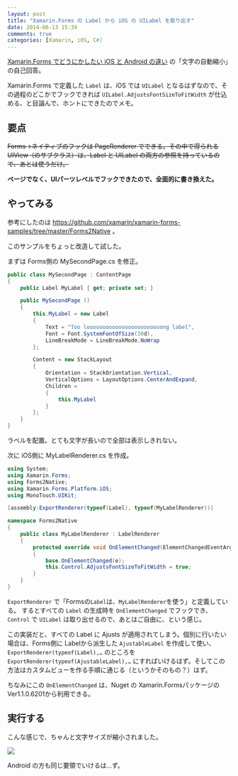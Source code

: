 ```yaml
---
layout: post
title: "Xamarin.Forms の Label から iOS の UILabel を取り出す"
date: 2014-06-13 15:34
comments: true
categories: [Xamarin, iOS, C#]
---
```

[Xamarin.Forms でどうにかしたい iOS と Android の違い]( http://qiita.com/amay077/items/12979585ac3e2dcacacb) の「文字の自動縮小」の自己回答。
<!--more-->

Xamarin.Forms で定義した ``Label`` は、iOS では ``UILabel`` となるはずなので、その過程のどこかでフックできれば ``UILabel.AdjustsFontSizeToFitWidth`` が仕込める、と目論んで、ホントにできたのでメモ。

## 要点

~~Forms→ネイティブのフックは PageRenderer でできる。その中で得られる UIView（のサブクラス）は、Label と UILabel の両方の参照を持っているので、あとは使うだけ。~~

**ページでなく、UIパーツレベルでフックできたので、全面的に書き換えた。**

## やってみる

参考にしたのは https://github.com/xamarin/xamarin-forms-samples/tree/master/Forms2Native 。

このサンプルをちょっと改造して試した。

まずは Forms側の MySecondPage.cs を修正。

```csharp MySecondPage.cs
public class MySecondPage : ContentPage
{
    public Label MyLabel { get; private set; }

	public MySecondPage ()
	{
        this.MyLabel = new Label
        {
            Text = "Too loooooooooooooooooooooooong label",
            Font = Font.SystemFontOfSize(30d),
            LineBreakMode = LineBreakMode.NoWrap
        };

        Content = new StackLayout
        {
            Orientation = StackOrientation.Vertical,
            VerticalOptions = LayoutOptions.CenterAndExpand,
            Children = 
            {
                this.MyLabel
            }
        };
	}
}
```

ラベルを配置。とても文字が長いので全部は表示しきれない。

次に iOS側に MyLabelRenderer.cs を作成。

```csharp MyLabelRenderer.cs
using System;
using Xamarin.Forms;
using Forms2Native;
using Xamarin.Forms.Platform.iOS;
using MonoTouch.UIKit;

[assembly:ExportRenderer(typeof(Label), typeof(MyLabelRenderer))]

namespace Forms2Native
{
    public class MyLabelRenderer : LabelRenderer
    {
        protected override void OnElementChanged(ElementChangedEventArgs<Label> e)
        {
            base.OnElementChanged(e);
            this.Control.AdjustsFontSizeToFitWidth = true;
        }
    }
}
```

``ExportRenderer`` で「Formsの``Label``は、``MyLabelRenderer``を使う」と定義している。
するとすべての ``Label`` の生成時を ``OnElementChanged`` でフックでき、``Control`` で ``UILabel`` は取り出せるので、あとはご自由に、という感じ。

この実装だと、すべての Label に Ajusts が適用されてしまう。個別に行いたい場合は、Forms側に Labelから派生した ``AjustableLabel`` を作成して使い、``ExportRenderer(typeof(Label),…`` のところを ``ExportRenderer(typeof(AjustableLabel),…`` にすればいけるはず。そしてこの方法はカスタムビューを作る手順に通じる（というかそのもの？）はず。

ちなみにこの ``OnElementChanged`` は、Nuget の Xamarin.Formsパッケージの Ver1.1.0.6201から利用できる。

## 実行する

こんな感じで、ちゃんと文字サイズが縮小されました。

![](https://dl.dropboxusercontent.com/u/264530/qiita/getting_uilabel_from_xamarin_forms.png)

Android の方も同じ要領でいけるは…ず。
